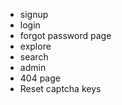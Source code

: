  - signup
 - login
 - forgot password page
 - explore
 - search
 - admin
 - 404 page
 - Reset captcha keys